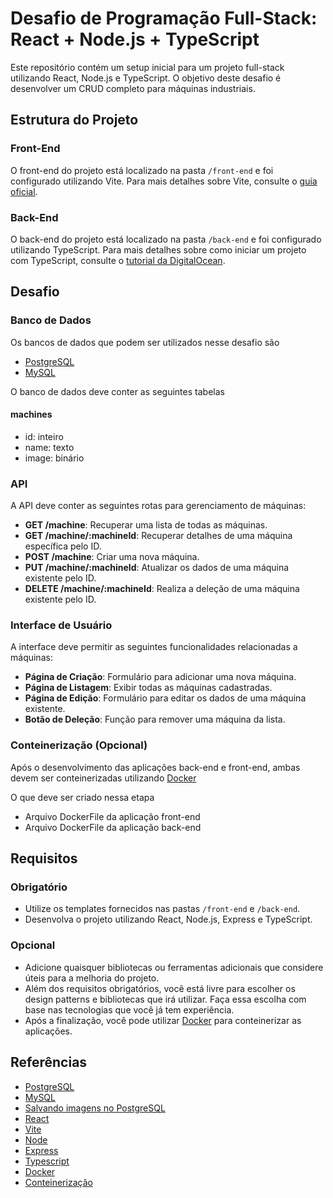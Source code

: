 # Desafio de Programação Full-Stack: React + Node.js + TypeScript

Este repositório contém um setup inicial para um projeto full-stack utilizando React, Node.js e TypeScript. O objetivo deste desafio é desenvolver um CRUD completo para máquinas industriais.

## Estrutura do Projeto

### Front-End

O front-end do projeto está localizado na pasta `/front-end` e foi configurado utilizando Vite. Para mais detalhes sobre Vite, consulte o [guia oficial](https://vitejs.dev/guide/).

### Back-End

O back-end do projeto está localizado na pasta `/back-end` e foi configurado utilizando TypeScript. Para mais detalhes sobre como iniciar um projeto com TypeScript, consulte o [tutorial da DigitalOcean](https://www.digitalocean.com/community/tutorials/typescript-new-project).

## Desafio

### Banco de Dados
Os bancos de dados que podem ser utilizados nesse desafio são

- [PostgreSQL](https://www.postgresql.org/)
- [MySQL](https://www.mysql.com/)

O banco de dados deve conter as seguintes tabelas

#### machines

- id: inteiro
- name: texto
- image: binário

### API

A API deve conter as seguintes rotas para gerenciamento de máquinas:

- **GET /machine**: Recuperar uma lista de todas as máquinas.
- **GET /machine/:machineId**: Recuperar detalhes de uma máquina específica pelo ID.
- **POST /machine**: Criar uma nova máquina.
- **PUT /machine/:machineId**: Atualizar os dados de uma máquina existente pelo ID.
- **DELETE /machine/:machineId**: Realiza a deleção de uma máquina existente pelo ID.

### Interface de Usuário

A interface deve permitir as seguintes funcionalidades relacionadas a máquinas:

- **Página de Criação**: Formulário para adicionar uma nova máquina.
- **Página de Listagem**: Exibir todas as máquinas cadastradas.
- **Página de Edição**: Formulário para editar os dados de uma máquina existente.
- **Botão de Deleção**: Função para remover uma máquina da lista.

### Conteinerização (Opcional)

Após o desenvolvimento das aplicações back-end e front-end, ambas devem ser conteinerizadas utilizando 
[Docker](https://www.docker.com/)

O que deve ser criado nessa etapa

- Arquivo DockerFile da aplicação front-end
- Arquivo DockerFile da aplicação back-end

## Requisitos

### Obrigatório

- Utilize os templates fornecidos nas pastas `/front-end` e `/back-end`.
- Desenvolva o projeto utilizando React, Node.js, Express e TypeScript.

### Opcional

- Adicione quaisquer bibliotecas ou ferramentas adicionais que considere úteis para a melhoria do projeto.
- Além dos requisitos obrigatórios, você está livre para escolher os design patterns e bibliotecas que irá utilizar. Faça essa escolha com base nas tecnologias que você já tem experiência.
- Após a finalização, você pode utilizar [Docker](https://www.docker.com/) para conteinerizar as aplicações.

## Referências
- [PostgreSQL](https://www.postgresql.org/)
- [MySQL](https://www.mysql.com/)
- [Salvando imagens no PostgreSQL](https://www.postgresql.org/docs/7.4/jdbc-binary-data.html)
- [React](https://react.dev/)
- [Vite](https://vitejs.dev/)
- [Node](https://nodejs.org/docs/latest/api/documentation.html)
- [Express](https://expressjs.com/pt-br/)
- [Typescript](https://www.typescriptlang.org/docs/)
- [Docker](https://www.docker.com/)
- [Conteinerização](https://www.docker.com/resources/what-container/)
